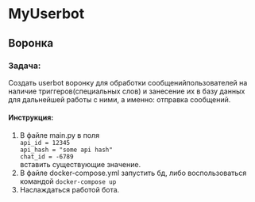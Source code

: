 <h1>MyUserbot</h1>
<h2>Воронка</h2>
<h3>Задача:</h3>
<div>
Создать userbot воронку для обработки сообщенийпользователей
на наличие триггеров(специальных слов) и занесение их в базу данных
для дальнейшей работы с ними, а именно: отправка сообщений.
</div>
<h4>
Инструкция:
</h4>
<ol>
<li>В файле main.py в поля
<code>
api_id = 12345
api_hash = "some api hash"
chat_id = -6789
</code>
вставить существующие значение.
</li>
<li>
В файле docker-compose.yml запустить бд, либо воспользоваться командой 
<code>docker-compose up</code>
</li>
<li>
Наслаждаться работой бота.
</li>
</ol>


